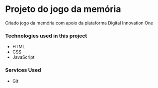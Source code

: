 # Projeto do jogo da memória

Criado jogo da memória com apoio da plataforma Digital Innovation One

### Technologies used in this project
 
* HTML
* CSS
* JavaScript
 
### Services Used
 
* Git
